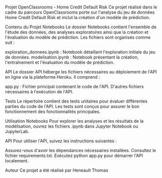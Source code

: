 Projet OpenClassrooms - Home Credit Default Risk
Ce projet réalisé dans le cadre du parcours OpenClassrooms porte sur l'analyse du jeu de données Home Credit Default Risk et inclut la création d'un modèle de prédiction.

Contenu du Projet
Notebooks
Le dossier Notebooks contient l'ensemble de l'étude des données, des analyses exploratoires ainsi que la création et l'évaluation du modèle de prédiction. Les fichiers sont organisés comme suit :

exploration_donnees.ipynb : Notebook détaillant l'exploration initiale du jeu de données.
modelisation.ipynb : Notebook présentant la création, l'entraînement et l'évaluation du modèle de prédiction.

API
Le dossier API héberge les fichiers nécessaires au déploiement de l'API en ligne via la plateforme Heroku. Il comprend :

app.py : Fichier principal contenant le code de l'API.
D'autres fichiers nécessaires à l'exécution de l'API.

Tests
Le répertoire contient des tests unitaires pour évaluer différentes parties du code de l'API. Les tests sont conçus pour assurer le bon fonctionnement des fonctionnalités principales.


Utilisation
Notebooks
Pour explorer les analyses et les résultats de la modélisation, ouvrez les fichiers .ipynb dans Jupyter Notebook ou JupyterLab.

API
Pour utiliser l'API, suivez les instructions suivantes :

Assurez-vous d'avoir les dépendances nécessaires installées. Consultez le fichier requirements.txt.
Exécutez python app.py pour démarrer l'API localement.

Auteur
Ce projet a été réalisé par Heneault Thomas
